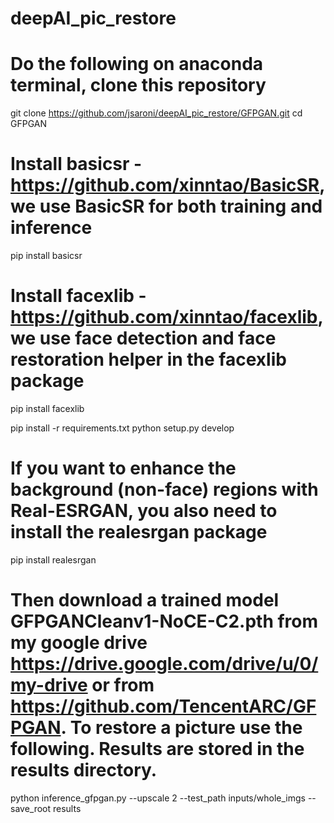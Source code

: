 # deepAI_pic_restore

# Do the following on anaconda terminal, clone this repository

git clone https://github.com/jsaroni/deepAI_pic_restore/GFPGAN.git
cd GFPGAN


# Install basicsr - https://github.com/xinntao/BasicSR, we use BasicSR for both training and inference
pip install basicsr

# Install facexlib - https://github.com/xinntao/facexlib, we use face detection and face restoration helper in the facexlib package
pip install facexlib

pip install -r requirements.txt
python setup.py develop

# If you want to enhance the background (non-face) regions with Real-ESRGAN, you also need to install the realesrgan package
pip install realesrgan

# Then download a trained model GFPGANCleanv1-NoCE-C2.pth from my google drive https://drive.google.com/drive/u/0/my-drive or from https://github.com/TencentARC/GFPGAN. To restore a picture use the following. Results are stored in the results directory.
python inference_gfpgan.py --upscale 2 --test_path inputs/whole_imgs --save_root results
